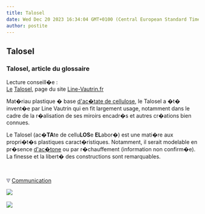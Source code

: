 ```yaml
---
title: Talosel
date: Wed Dec 20 2023 16:34:04 GMT+0100 (Central European Standard Time)
author: postite
---
```


## Talosel
### Talosel, article du glossaire
 Lecture conseill�e :  
[Le](http://www.line-vautrin.fr/fra/pag1/linev2.htm) [Talosel](http://www.line-vautrin.fr/fra/pag1/linev2.htm), page du site [Line-Vautrin.fr](http://www.line-vautrin.fr/)

Mat�riau plastique � base [d'ac�tate de cellulose](acetate.html#acetatedecellulose), le Talosel a �t� invent�e par Line Vautrin qui en fit largement usage, notamment dans le cadre de la r�alisation de ses miroirs encadr�s et autres cr�ations bien connues.

Le Talosel (ac�**TA**te de cellu**LOS**e **EL**abor�) est une mati�re aux propri�t�s plastiques caract�ristiques. Notamment, il serait modelable en pr�sence [d'ac�tone](acetone.html) ou par r�chauffement (information non confirm�e). La finesse et la libert� des constructions sont remarquables.



  ![](images/transparent122x1.gif)

![](images/flechebas.gif) [Communication](http://www.artrealite.com/annonceurs.htm) 

[![](https://cbonvin.fr/sites/regie.artrealite.com/visuels/campagne1.png)](index-2.html#20131014)

![](https://cbonvin.fr/sites/regie.artrealite.com/visuels/campagne2.png)